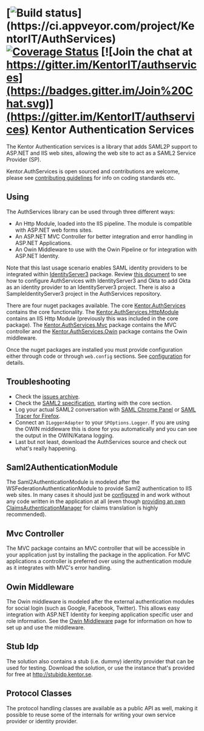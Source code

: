 [![Build status](https://ci.appveyor.com/api/projects/status/ybu4ptb6tktg1kht?branch=master&svg=true&passingText=master%20-%20OK&failingText=master%20-%20Failed!&pendingText=master%20-%20Pending...)](https://ci.appveyor.com/project/KentorIT/AuthServices)
[![Coverage Status](https://coveralls.io/repos/KentorIT/authservices/badge.svg?branch=master&service=github)](https://coveralls.io/github/KentorIT/authservices?branch=master)
[![Join the chat at https://gitter.im/KentorIT/authservices](https://badges.gitter.im/Join%20Chat.svg)](https://gitter.im/KentorIT/authservices)
Kentor Authentication Services
=============

The Kentor Authentication services is a library that adds SAML2P support to ASP.NET and IIS
web sites, allowing the web site to act as a SAML2 Service Provider (SP).

Kentor.AuthServices is open sourced and contributions are welcome, please see 
[contributing guidelines](CONTRIBUTING.md) for info on coding standards etc.

## Using
The AuthServices library can be used through three different ways:

* An Http Module, loaded into the IIS pipeline. The module is compatible with ASP.NET web 
forms sites.
* An ASP.NET MVC Controller for better integration and error handling in ASP.NET Applications.
* An Owin Middleware to use with the Owin Pipeline or for integration with ASP.NET Identity.

Note that this last usage scenario enables SAML identity providers to be integrated within
[IdentityServer3](https://github.com/IdentityServer/IdentityServer3) package.  Review [this document](doc/IdentityServer3Okta.md) to see how to configure AuthServices
with IdentityServer3 and Okta to add Okta as an identity provider to an IdentityServer3 project. There is also a SampleIdentityServer3 project in the AuthServices repository.

There are four nuget packages available. The core 
[Kentor.AuthServices](https://www.nuget.org/packages/Kentor.AuthServices/) contains the core
functionality. The [Kentor.AuthServices.HttpModule](https://www.nuget.org/packages/Kentor.AuthServices.HttpModule/)
contains an IIS Http Module (previously this was included in the core package). 
The [Kentor.AuthServices.Mvc](https://www.nuget.org/packages/Kentor.AuthServices.Mvc/)
package contains the MVC controller and the [Kentor.AuthServices.Owin](https://www.nuget.org/packages/Kentor.AuthServices.Owin/)
package contains the Owin middleware.

Once the nuget packages are installed you must provide configuration either through code
or through `web.config` sections.
See [configuration](doc/Configuration.md) for details.

## Troubleshooting

* Check the [issues archive](https://github.com/KentorIT/authservices/issues).
* Check the [SAML2 specification](http://saml.xml.org/saml-specifications), starting with the core section.
* Log your actual SAML2 conversation with [SAML Chrome Panel](https://chrome.google.com/webstore/detail/saml-chrome-panel/paijfdbeoenhembfhkhllainmocckace) or [SAML Tracer for Firefox](https://addons.mozilla.org/sv-se/firefox/addon/saml-tracer/).
* Connect an `ILoggerAdapter` to your `SPOptions.Logger`. If you are using the OWIN middleware this is done for you automatically and you can see the output in the OWIN/Katana logging.
* Last but not least, download the AuthServices source and check out what's really happening.

## Saml2AuthenticationModule
The Saml2AuthenticationModule is modeled after the WSFederationAuthenticationModule
to provide Saml2 authentication to IIS web sites. In many cases it should just be
[configured](doc/Configuration.md) in and work without any code written in the application 
at all (even though [providing an own ClaimsAuthenticationManager](doc/ClaimsAuthenticationManager.md)
for claims translation is highly recommended).

## Mvc Controller
The MVC package contains an MVC controller that will be accessible in your application just
by installing the package in the application. For MVC applications a controller is preferred
over using the authentication module as it integrates with MVC's error handling.

## Owin Middleware
The Owin middleware is modeled after the external authentication modules for social login
(such as Google, Facebook, Twitter). This allows easy integration with ASP.NET Identity 
for keeping application specific user and role information. See the 
[Owin Middleware](doc/OwinMiddleware.md) page for information on how to set up and use the middleware.

## Stub Idp
The solution also contains a stub (i.e. dummy) identity provider that can be used for testing.
Download the solution, or use the instance that's provided for free at http://stubidp.kentor.se.

## Protocol Classes
The protocol handling classes are available as a public API as well, making it possible to 
reuse some of the internals for writing your own service provider or identity provider.
